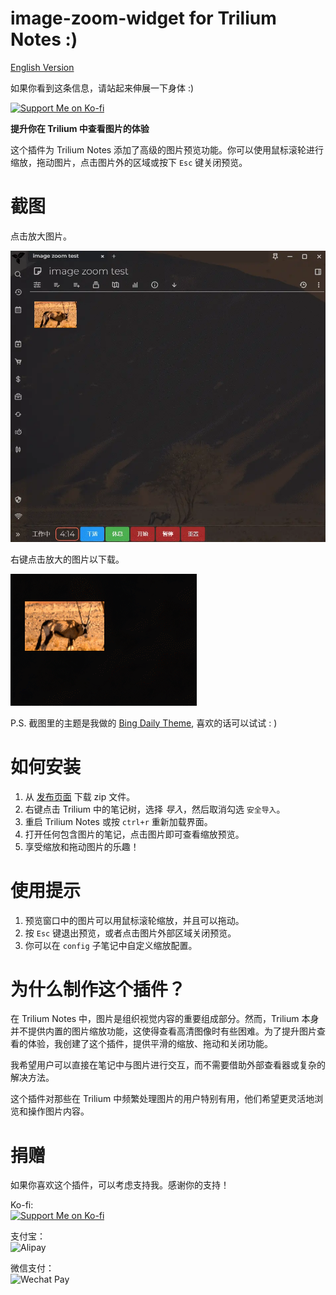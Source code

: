 # image-zoom-widget for Trilium Notes :)

[English Version](README.md)

如果你看到这条信息，请站起来伸展一下身体 :)

[![Support Me on Ko-fi](https://ko-fi.com/img/githubbutton_sm.svg)](https://ko-fi.com/nriver)

**提升你在 Trilium 中查看图片的体验**

这个插件为 Trilium Notes 添加了高级的图片预览功能。你可以使用鼠标滚轮进行缩放，拖动图片，点击图片外的区域或按下 `Esc` 键关闭预览。

# 截图

点击放大图片。

![放大图片](docs/image-zoom.webp)

右键点击放大的图片以下载。

![图片下载](docs/image-download.gif)

P.S. 截图里的主题是我做的 [Bing Daily Theme](https://github.com/Nriver/bing-daily-theme), 喜欢的话可以试试 : )

# 如何安装

1. 从 [发布页面](https://github.com/Nriver/image-zoom-widget/releases) 下载 zip 文件。
2. 右键点击 Trilium 中的笔记树，选择 *导入*，然后取消勾选 `安全导入`。
3. 重启 Trilium Notes 或按 `ctrl+r` 重新加载界面。
4. 打开任何包含图片的笔记，点击图片即可查看缩放预览。
5. 享受缩放和拖动图片的乐趣！

# 使用提示

1. 预览窗口中的图片可以用鼠标滚轮缩放，并且可以拖动。
2. 按 `Esc` 键退出预览，或者点击图片外部区域关闭预览。
3. 你可以在 `config` 子笔记中自定义缩放配置。

# 为什么制作这个插件？

在 Trilium Notes 中，图片是组织视觉内容的重要组成部分。然而，Trilium 本身并不提供内置的图片缩放功能，这使得查看高清图像时有些困难。为了提升图片查看的体验，我创建了这个插件，提供平滑的缩放、拖动和关闭功能。

我希望用户可以直接在笔记中与图片进行交互，而不需要借助外部查看器或复杂的解决方法。

这个插件对那些在 Trilium 中频繁处理图片的用户特别有用，他们希望更灵活地浏览和操作图片内容。

# 捐赠

如果你喜欢这个插件，可以考虑支持我。感谢你的支持！

Ko-fi:  
[![Support Me on Ko-fi](https://ko-fi.com/img/githubbutton_sm.svg)](https://ko-fi.com/nriver)

支付宝：  
![Alipay](https://github.com/Nriver/trilium-translation/raw/main/docs/alipay.png)

微信支付：  
![Wechat Pay](https://github.com/Nriver/trilium-translation/raw/main/docs/wechat_pay.png)
